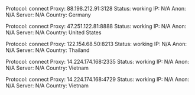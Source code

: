 Protocol: connect
Proxy: 88.198.212.91:3128
Status: working
IP: N/A
Anon: N/A
Server: N/A
Country: Germany

Protocol: connect
Proxy: 47.251.122.81:8888
Status: working
IP: N/A
Anon: N/A
Server: N/A
Country: United States

Protocol: connect
Proxy: 122.154.68.50:8213
Status: working
IP: N/A
Anon: N/A
Server: N/A
Country: Thailand

Protocol: connect
Proxy: 14.224.174.168:2335
Status: working
IP: N/A
Anon: N/A
Server: N/A
Country: Vietnam

Protocol: connect
Proxy: 14.224.174.168:4729
Status: working
IP: N/A
Anon: N/A
Server: N/A
Country: Vietnam

